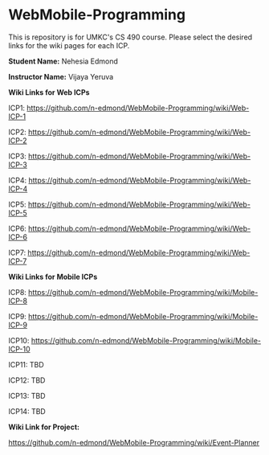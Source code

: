 # WebMobile-Programming
This is repository is for UMKC's CS 490 course. Please select the desired links for the wiki pages for each ICP. 

**Student Name:** Nehesia Edmond

**Instructor Name:** Vijaya Yeruva

**Wiki Links for Web ICPs**

ICP1: https://github.com/n-edmond/WebMobile-Programming/wiki/Web-ICP-1

ICP2: https://github.com/n-edmond/WebMobile-Programming/wiki/Web-ICP-2

ICP3: https://github.com/n-edmond/WebMobile-Programming/wiki/Web-ICP-3

ICP4: https://github.com/n-edmond/WebMobile-Programming/wiki/Web-ICP-4

ICP5: https://github.com/n-edmond/WebMobile-Programming/wiki/Web-ICP-5

ICP6: https://github.com/n-edmond/WebMobile-Programming/wiki/Web-ICP-6

ICP7: https://github.com/n-edmond/WebMobile-Programming/wiki/Web-ICP-7

**Wiki Links for Mobile ICPs**

ICP8: https://github.com/n-edmond/WebMobile-Programming/wiki/Mobile-ICP-8

ICP9: https://github.com/n-edmond/WebMobile-Programming/wiki/Mobile-ICP-9

ICP10: https://github.com/n-edmond/WebMobile-Programming/wiki/Mobile-ICP-10

ICP11: TBD

ICP12: TBD

ICP13: TBD

ICP14: TBD


**Wiki Link for Project:**

https://github.com/n-edmond/WebMobile-Programming/wiki/Event-Planner


